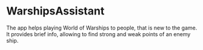# WarshipsAssistant

The app helps playing World of Warships to people, that is new to the game. It provides brief info, allowing to find strong and weak points of an enemy ship.
